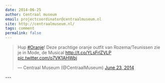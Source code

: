 ```yaml
---
date: 2014-06-25
author: Centraal museum
email: projectcoordinator@centraalmuseum.nl
site: http://centraalmuseum.nl/
tags: comment
permalink: false
---
```


<blockquote class="twitter-tweet" lang="en"><p>Hup <a href="https://twitter.com/hashtag/Oranje?src=hash">#Oranje</a>! Deze prachtige oranje outfit van Rozema/Teunissen zie je in Mode, de Musical <a href="http://t.co/YLsFrlZVLP">http://t.co/YLsFrlZVLP</a> <a href="http://t.co/o7VK1AHWbj">pic.twitter.com/o7VK1AHWbj</a></p>
<p>— Centraal Museum (@CentraalMuseum) <a href="https://twitter.com/CentraalMuseum/statuses/481096843766812672">June 23, 2014</a></p>
</blockquote>
---